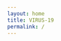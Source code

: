 ```yaml
---
layout: home
title: VIRUS-19
permalink: /
---
```


<!--
  Página vazia para redirecionar / -> /pt/
  Conteúdo de verdade no arquivo index_proj.md ou index_colab.md
-->
